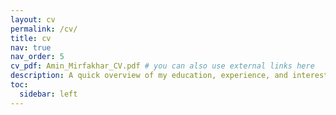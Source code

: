 ```yaml
---
layout: cv
permalink: /cv/
title: cv
nav: true
nav_order: 5
cv_pdf: Amin_Mirfakhar_CV.pdf # you can also use external links here
description: A quick overview of my education, experience, and interests.
toc:
  sidebar: left
---
```

